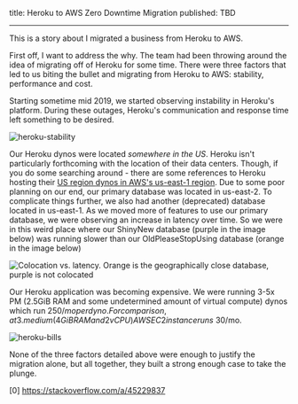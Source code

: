 title: Heroku to AWS Zero Downtime Migration
published: TBD

---

This is a story about I migrated a business from Heroku to AWS.

First off, I want to address the why. The team had been throwing around the idea of migrating off of Heroku for some time. There were three factors that led to us biting the bullet and migrating from Heroku to AWS: stability, performance and cost.

Starting sometime mid 2019, we started observing instability in Heroku's platform. During these outages, Heroku's communication and response time left something to be desired.

![heroku-stability](https://user-images.githubusercontent.com/5688923/90965111-42302b80-e493-11ea-8b26-bb60aacb6c3d.png)

Our Heroku dynos were located _somewhere in the US_. Heroku isn't particularly forthcoming with the location of their data centers. Though, if you do some searching around - there are some references to Heroku hosting their [US region dynos in AWS's us-east-1 region](https://stackoverflow.com/a/45229837). Due to some poor planning on our end, our primary database was located in us-east-2. To complicate things further, we also had another (deprecated) database located in us-east-1. As we moved more of features to use our primary database, we were observing an increase in latency over time. So we were in this weird place where our ShinyNew database (purple in the image below) was running slower than our OldPleaseStopUsing database (orange in the image below)

![Colocation vs. latency. Orange is the geographically close database, purple is not colocated](https://user-images.githubusercontent.com/5688923/90965134-7efc2280-e493-11ea-9b72-f4000300a65b.png)

Our Heroku application was becoming expensive. We were running 3-5x PM (2.5GiB RAM and some undetermined amount of virtual compute) dynos which run $250/mo per dyno. For comparison, a t3.medium (4GiB RAM and 2vCPU) AWS EC2 instance runs ~$30/mo.

![heroku-bills](https://user-images.githubusercontent.com/5688923/90965168-d4d0ca80-e493-11ea-9da2-e57235b49bb1.png)

None of the three factors detailed above were enough to justify the migration alone, but all together, they built a strong enough case to take the plunge.

[0] https://stackoverflow.com/a/45229837

